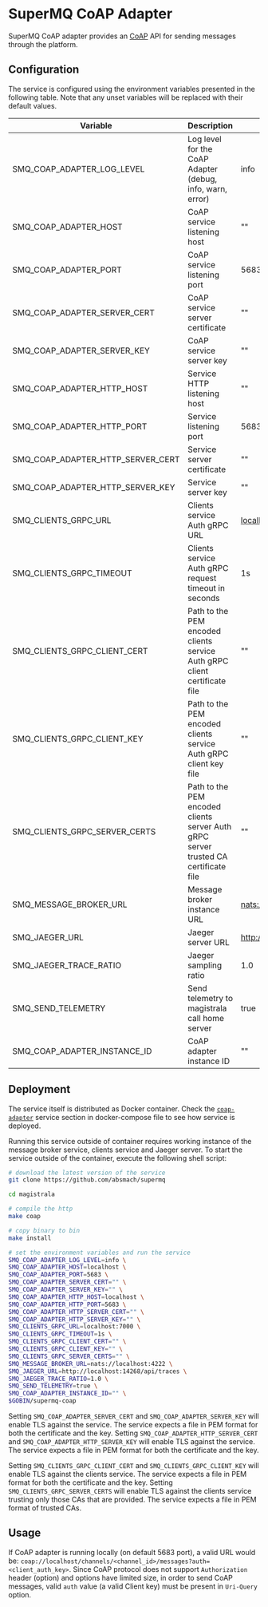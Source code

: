 # SuperMQ CoAP Adapter

SuperMQ CoAP adapter provides an [CoAP](http://coap.technology/) API for sending messages through the platform.

## Configuration

The service is configured using the environment variables presented in the following table. Note that any unset variables will be replaced with their default values.

| Variable                          | Description                                                                         | Default                           |
| --------------------------------- | ----------------------------------------------------------------------------------- | --------------------------------- |
| SMQ_COAP_ADAPTER_LOG_LEVEL        | Log level for the CoAP Adapter (debug, info, warn, error)                           | info                              |
| SMQ_COAP_ADAPTER_HOST             | CoAP service listening host                                                         | ""                                |
| SMQ_COAP_ADAPTER_PORT             | CoAP service listening port                                                         | 5683                              |
| SMQ_COAP_ADAPTER_SERVER_CERT      | CoAP service server certificate                                                     | ""                                |
| SMQ_COAP_ADAPTER_SERVER_KEY       | CoAP service server key                                                             | ""                                |
| SMQ_COAP_ADAPTER_HTTP_HOST        | Service HTTP listening host                                                         | ""                                |
| SMQ_COAP_ADAPTER_HTTP_PORT        | Service listening port                                                              | 5683                              |
| SMQ_COAP_ADAPTER_HTTP_SERVER_CERT | Service server certificate                                                          | ""                                |
| SMQ_COAP_ADAPTER_HTTP_SERVER_KEY  | Service server key                                                                  | ""                                |
| SMQ_CLIENTS_GRPC_URL              | Clients service Auth gRPC URL                                                       | <localhost:7000>                  |
| SMQ_CLIENTS_GRPC_TIMEOUT          | Clients service Auth gRPC request timeout in seconds                                | 1s                                |
| SMQ_CLIENTS_GRPC_CLIENT_CERT      | Path to the PEM encoded clients service Auth gRPC client certificate file           | ""                                |
| SMQ_CLIENTS_GRPC_CLIENT_KEY       | Path to the PEM encoded clients service Auth gRPC client key file                   | ""                                |
| SMQ_CLIENTS_GRPC_SERVER_CERTS     | Path to the PEM encoded clients server Auth gRPC server trusted CA certificate file | ""                                |
| SMQ_MESSAGE_BROKER_URL            | Message broker instance URL                                                         | <nats://localhost:4222>           |
| SMQ_JAEGER_URL                    | Jaeger server URL                                                                   | <http://localhost:4318/v1/traces> |
| SMQ_JAEGER_TRACE_RATIO            | Jaeger sampling ratio                                                               | 1.0                               |
| SMQ_SEND_TELEMETRY                | Send telemetry to magistrala call home server                                       | true                              |
| SMQ_COAP_ADAPTER_INSTANCE_ID      | CoAP adapter instance ID                                                            | ""                                |

## Deployment

The service itself is distributed as Docker container. Check the [`coap-adapter`](https://github.com/absmach/supermq/blob/main/docker/docker-compose.yml) service section in docker-compose file to see how service is deployed.

Running this service outside of container requires working instance of the message broker service, clients service and Jaeger server.
To start the service outside of the container, execute the following shell script:

```bash
# download the latest version of the service
git clone https://github.com/absmach/supermq

cd magistrala

# compile the http
make coap

# copy binary to bin
make install

# set the environment variables and run the service
SMQ_COAP_ADAPTER_LOG_LEVEL=info \
SMQ_COAP_ADAPTER_HOST=localhost \
SMQ_COAP_ADAPTER_PORT=5683 \
SMQ_COAP_ADAPTER_SERVER_CERT="" \
SMQ_COAP_ADAPTER_SERVER_KEY="" \
SMQ_COAP_ADAPTER_HTTP_HOST=localhost \
SMQ_COAP_ADAPTER_HTTP_PORT=5683 \
SMQ_COAP_ADAPTER_HTTP_SERVER_CERT="" \
SMQ_COAP_ADAPTER_HTTP_SERVER_KEY="" \
SMQ_CLIENTS_GRPC_URL=localhost:7000 \
SMQ_CLIENTS_GRPC_TIMEOUT=1s \
SMQ_CLIENTS_GRPC_CLIENT_CERT="" \
SMQ_CLIENTS_GRPC_CLIENT_KEY="" \
SMQ_CLIENTS_GRPC_SERVER_CERTS="" \
SMQ_MESSAGE_BROKER_URL=nats://localhost:4222 \
SMQ_JAEGER_URL=http://localhost:14268/api/traces \
SMQ_JAEGER_TRACE_RATIO=1.0 \
SMQ_SEND_TELEMETRY=true \
SMQ_COAP_ADAPTER_INSTANCE_ID="" \
$GOBIN/supermq-coap
```

Setting `SMQ_COAP_ADAPTER_SERVER_CERT` and `SMQ_COAP_ADAPTER_SERVER_KEY` will enable TLS against the service. The service expects a file in PEM format for both the certificate and the key. Setting `SMQ_COAP_ADAPTER_HTTP_SERVER_CERT` and `SMQ_COAP_ADAPTER_HTTP_SERVER_KEY` will enable TLS against the service. The service expects a file in PEM format for both the certificate and the key.

Setting `SMQ_CLIENTS_GRPC_CLIENT_CERT` and `SMQ_CLIENTS_GRPC_CLIENT_KEY` will enable TLS against the clients service. The service expects a file in PEM format for both the certificate and the key. Setting `SMQ_CLIENTS_GRPC_SERVER_CERTS` will enable TLS against the clients service trusting only those CAs that are provided. The service expects a file in PEM format of trusted CAs.

## Usage

If CoAP adapter is running locally (on default 5683 port), a valid URL would be: `coap://localhost/channels/<channel_id>/messages?auth=<client_auth_key>`.
Since CoAP protocol does not support `Authorization` header (option) and options have limited size, in order to send CoAP messages, valid `auth` value (a valid Client key) must be present in `Uri-Query` option.
